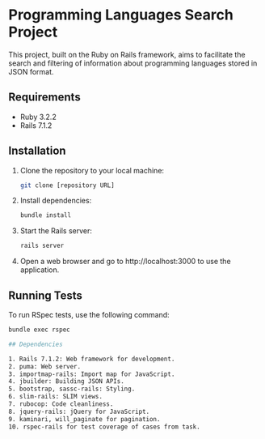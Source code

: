 # Programming Languages Search Project

This project, built on the Ruby on Rails framework, aims to facilitate the search and filtering of information about programming languages stored in JSON format.

## Requirements

- Ruby 3.2.2
- Rails 7.1.2

## Installation

1. Clone the repository to your local machine:

   ```bash
   git clone [repository URL]

2. Install dependencies:


   ```bash
   bundle install

3. Start the Rails server:


   ```bash
   rails server

4. Open a web browser and go to http://localhost:3000 to use the application.

## Running Tests

To run RSpec tests, use the following command:


   ```bash
   bundle exec rspec

## Dependencies

1. Rails 7.1.2: Web framework for development.
2. puma: Web server.
3. importmap-rails: Import map for JavaScript.
4. jbuilder: Building JSON APIs.
5. bootstrap, sassc-rails: Styling.
6. slim-rails: SLIM views.
7. rubocop: Code cleanliness.
8. jquery-rails: jQuery for JavaScript.
9. kaminari, will_paginate for pagination.
10. rspec-rails for test coverage of cases from task.
